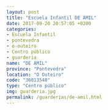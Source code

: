 ```yaml
---
layout: post
title: "Escuela Infantil DE AMIL"
date: 2017-09-20 20:57:05 +0200
categories:
- Escuela Infantil
- pontevedra
- o-outeiro
- Centro público
- guarderia
name: "DE AMIL"
province: "Pontevedra"
location: "O Outeiro"
code: "36013540"
type: "Centro público"
img: guarderia.jpg
permalink: /guarderias/de-amil.html
---
```

